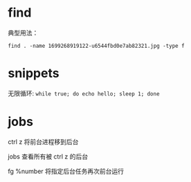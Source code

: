 # find

典型用法：

`find . -name 1699268919122-u6544fbd0e7ab82321.jpg -type f`


# snippets

无限循环: `while true; do echo hello; sleep 1; done`

# jobs

ctrl z 将前台进程移到后台 

jobs 查看所有被 ctrl z 的后台

fg %number 将指定后台任务再次前台运行